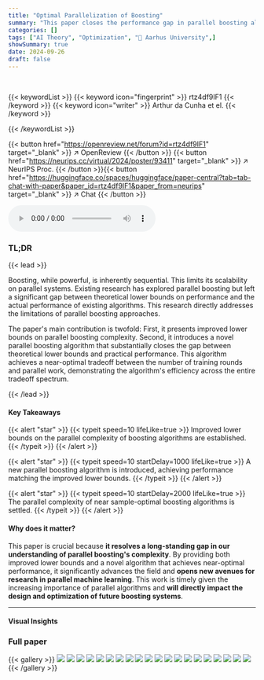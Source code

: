 ```yaml
---
title: "Optimal Parallelization of Boosting"
summary: "This paper closes the performance gap in parallel boosting algorithms by presenting improved lower bounds and a novel algorithm matching these bounds, settling the parallel complexity of sample-optima..."
categories: []
tags: ["AI Theory", "Optimization", "🏢 Aarhus University",]
showSummary: true
date: 2024-09-26
draft: false
---
```


<br>

{{< keywordList >}}
{{< keyword icon="fingerprint" >}} rtz4df9IF1 {{< /keyword >}}
{{< keyword icon="writer" >}} Arthur da Cunha et el. {{< /keyword >}}
 
{{< /keywordList >}}

{{< button href="https://openreview.net/forum?id=rtz4df9IF1" target="_blank" >}}
↗ OpenReview
{{< /button >}}
{{< button href="https://neurips.cc/virtual/2024/poster/93411" target="_blank" >}}
↗ NeurIPS Proc.
{{< /button >}}{{< button href="https://huggingface.co/spaces/huggingface/paper-central?tab=tab-chat-with-paper&paper_id=rtz4df9IF1&paper_from=neurips" target="_blank" >}}
↗ Chat
{{< /button >}}



<audio controls>
    <source src="https://ai-paper-reviewer.com/rtz4df9IF1/podcast.wav" type="audio/wav">
    Your browser does not support the audio element.
</audio>


### TL;DR


{{< lead >}}

Boosting, while powerful, is inherently sequential.  This limits its scalability on parallel systems. Existing research has explored parallel boosting but left a significant gap between theoretical lower bounds on performance and the actual performance of existing algorithms. This research directly addresses the limitations of parallel boosting approaches.

The paper's main contribution is twofold: First, it presents improved lower bounds on parallel boosting complexity. Second, it introduces a novel parallel boosting algorithm that substantially closes the gap between theoretical lower bounds and practical performance. This algorithm achieves a near-optimal tradeoff between the number of training rounds and parallel work, demonstrating the algorithm's efficiency across the entire tradeoff spectrum.

{{< /lead >}}


#### Key Takeaways

{{< alert "star" >}}
{{< typeit speed=10 lifeLike=true >}} Improved lower bounds on the parallel complexity of boosting algorithms are established. {{< /typeit >}}
{{< /alert >}}

{{< alert "star" >}}
{{< typeit speed=10 startDelay=1000 lifeLike=true >}} A new parallel boosting algorithm is introduced, achieving performance matching the improved lower bounds. {{< /typeit >}}
{{< /alert >}}

{{< alert "star" >}}
{{< typeit speed=10 startDelay=2000 lifeLike=true >}} The parallel complexity of near sample-optimal boosting algorithms is settled. {{< /typeit >}}
{{< /alert >}}

#### Why does it matter?
This paper is crucial because **it resolves a long-standing gap in our understanding of parallel boosting's complexity**.  By providing both improved lower bounds and a novel algorithm that achieves near-optimal performance, it significantly advances the field and **opens new avenues for research in parallel machine learning**. This work is timely given the increasing importance of parallel algorithms and **will directly impact the design and optimization of future boosting systems**.

------
#### Visual Insights







### Full paper

{{< gallery >}}
<img src="https://ai-paper-reviewer.com/rtz4df9IF1/1.png" class="grid-w50 md:grid-w33 xl:grid-w25" />
<img src="https://ai-paper-reviewer.com/rtz4df9IF1/2.png" class="grid-w50 md:grid-w33 xl:grid-w25" />
<img src="https://ai-paper-reviewer.com/rtz4df9IF1/3.png" class="grid-w50 md:grid-w33 xl:grid-w25" />
<img src="https://ai-paper-reviewer.com/rtz4df9IF1/4.png" class="grid-w50 md:grid-w33 xl:grid-w25" />
<img src="https://ai-paper-reviewer.com/rtz4df9IF1/5.png" class="grid-w50 md:grid-w33 xl:grid-w25" />
<img src="https://ai-paper-reviewer.com/rtz4df9IF1/6.png" class="grid-w50 md:grid-w33 xl:grid-w25" />
<img src="https://ai-paper-reviewer.com/rtz4df9IF1/7.png" class="grid-w50 md:grid-w33 xl:grid-w25" />
<img src="https://ai-paper-reviewer.com/rtz4df9IF1/8.png" class="grid-w50 md:grid-w33 xl:grid-w25" />
<img src="https://ai-paper-reviewer.com/rtz4df9IF1/9.png" class="grid-w50 md:grid-w33 xl:grid-w25" />
<img src="https://ai-paper-reviewer.com/rtz4df9IF1/10.png" class="grid-w50 md:grid-w33 xl:grid-w25" />
<img src="https://ai-paper-reviewer.com/rtz4df9IF1/11.png" class="grid-w50 md:grid-w33 xl:grid-w25" />
<img src="https://ai-paper-reviewer.com/rtz4df9IF1/12.png" class="grid-w50 md:grid-w33 xl:grid-w25" />
<img src="https://ai-paper-reviewer.com/rtz4df9IF1/13.png" class="grid-w50 md:grid-w33 xl:grid-w25" />
<img src="https://ai-paper-reviewer.com/rtz4df9IF1/14.png" class="grid-w50 md:grid-w33 xl:grid-w25" />
<img src="https://ai-paper-reviewer.com/rtz4df9IF1/15.png" class="grid-w50 md:grid-w33 xl:grid-w25" />
<img src="https://ai-paper-reviewer.com/rtz4df9IF1/16.png" class="grid-w50 md:grid-w33 xl:grid-w25" />
<img src="https://ai-paper-reviewer.com/rtz4df9IF1/17.png" class="grid-w50 md:grid-w33 xl:grid-w25" />
<img src="https://ai-paper-reviewer.com/rtz4df9IF1/18.png" class="grid-w50 md:grid-w33 xl:grid-w25" />
<img src="https://ai-paper-reviewer.com/rtz4df9IF1/19.png" class="grid-w50 md:grid-w33 xl:grid-w25" />
<img src="https://ai-paper-reviewer.com/rtz4df9IF1/20.png" class="grid-w50 md:grid-w33 xl:grid-w25" />
{{< /gallery >}}